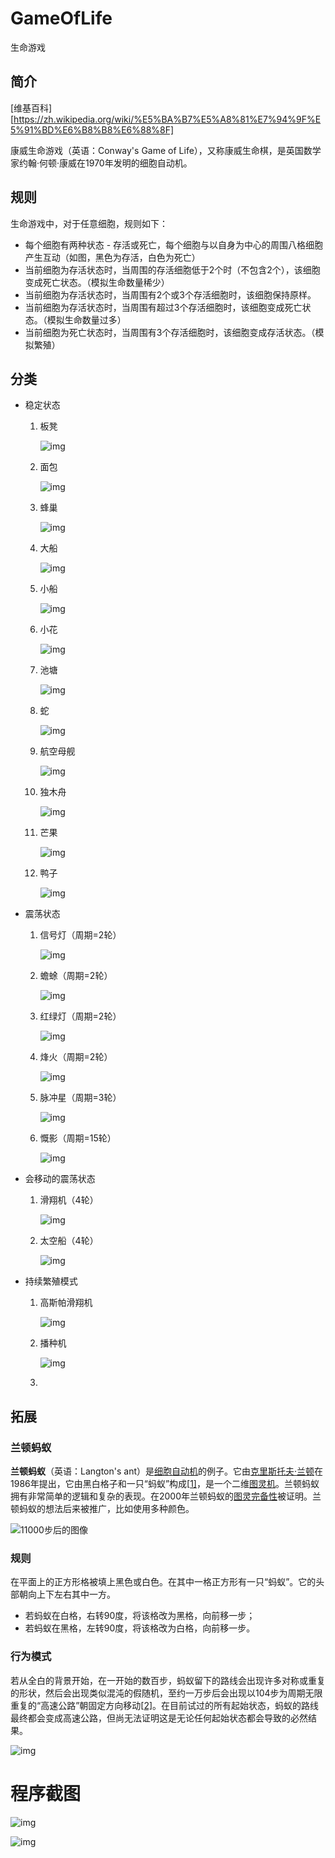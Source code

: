 # GameOfLife
生命游戏

## 简介

[维基百科][https://zh.wikipedia.org/wiki/%E5%BA%B7%E5%A8%81%E7%94%9F%E5%91%BD%E6%B8%B8%E6%88%8F]

康威生命游戏（英语：Conway's Game of Life），又称康威生命棋，是英国数学家约翰·何顿·康威在1970年发明的细胞自动机。



## 规则

生命游戏中，对于任意细胞，规则如下：

- 每个细胞有两种状态 - 存活或死亡，每个细胞与以自身为中心的周围八格细胞产生互动（如图，黑色为存活，白色为死亡）
- 当前细胞为存活状态时，当周围的存活细胞低于2个时（不包含2个），该细胞变成死亡状态。（模拟生命数量稀少）
- 当前细胞为存活状态时，当周围有2个或3个存活细胞时，该细胞保持原样。
- 当前细胞为存活状态时，当周围有超过3个存活细胞时，该细胞变成死亡状态。（模拟生命数量过多）
- 当前细胞为死亡状态时，当周围有3个存活细胞时，该细胞变成存活状态。（模拟繁殖）



## 分类

- 稳定状态

  1. 板凳

     ![img](./screenshot/180px-Game_of_life_block.dvg.png)

  2. 面包

     ![img](./screenshot/180px-Game_of_life_loaf.svg.png)

  3. 蜂巢

     ![img](./screenshot/180px-Game_of_life_loaf.svg.png)

  4. 大船

     ![img](screenshot/180px-Game_of_life_5x5_ship.svg.png)

  5. 小船

     ![img](./screenshot/180px-Game_of_life_boat.svg.png)

  6. 小花

     ![img](./screenshot/Game_of_life_flower.svg.png)

  7. 池塘

     ![img](./screenshot/180px-Game_of_life_6x6_pond.svg.png)

  8. 蛇

     ![img](./screenshot/Conways_game_of_life_snake.png)

  9. 航空母舰

     ![img](./screenshot/Conways_game_of_life_aircraft_carrier.png)

  10. 独木舟

      ![img](./screenshot/Conways_game_of_life_canoe.png)

  11. 芒果

      ![img](./screenshot/Conways_game_of_life_mango.png)

  12. 鸭子

      ![img](./screenshot/Conways_game_of_life_duck.png)

- 震荡状态

  1. 信号灯（周期=2轮）

     ![img](./screenshot/Game_of_life_blinker.gif)

  2. 蟾蜍（周期=2轮）

     ![img](./screenshot/Game_of_life_toad.gif)

  3. 红绿灯（周期=2轮）

     ![img](./screenshot/180px-TrafficLight.gif)

  4. 烽火（周期=2轮）

     ![img](./screenshot/Game_of_life_beacon.gif)

  5. 脉冲星（周期=3轮）

     ![img](./screenshot/Game_of_life_pulsar.gif)

  6. 慨影（周期=15轮）

     ![img](./screenshot/I-Column.gif)

- 会移动的震荡状态

  1. 滑翔机（4轮）

     ![img](./screenshot/Game_of_life_animated_glider.gif)

  2. 太空船（4轮）

     ![img](./screenshot/Game_of_life_animated_LWSS.gif)

- 持续繁殖模式

  1. 高斯帕滑翔机

     ![img](./screenshot/Gospers_glider_gun.gif)

  2. 播种机

     ![img](./screenshot/Conways_game_of_life_breeder_animation.gif)

  3. 



## 拓展

### 兰顿蚂蚁

**兰顿蚂蚁**（英语：Langton's ant）是[细胞自动机](https://zh.wikipedia.org/wiki/細胞自動機)的例子。它由[克里斯托夫·兰顿](https://zh.wikipedia.org/w/index.php?title=克里斯托夫·兰顿&action=edit&redlink=1)在1986年提出，它由黑白格子和一只“蚂蚁”构成[[1\]](https://zh.wikipedia.org/wiki/兰顿蚂蚁#cite_note-1)，是一个二维[图灵机](https://zh.wikipedia.org/wiki/图灵机)。兰顿蚂蚁拥有非常简单的逻辑和复杂的表现。在2000年兰顿蚂蚁的[图灵完备性](https://zh.wikipedia.org/wiki/圖靈完備性)被证明。兰顿蚂蚁的想法后来被推广，比如使用多种颜色。



![11000步后的图像](./screenshot/LangtonsAnt.png)

### 规则

在平面上的正方形格被填上黑色或白色。在其中一格正方形有一只“蚂蚁”。它的头部朝向上下左右其中一方。

- 若蚂蚁在白格，右转90度，将该格改为黑格，向前移一步；
- 若蚂蚁在黑格，左转90度，将该格改为白格，向前移一步。



### 行为模式

若从全白的背景开始，在一开始的数百步，蚂蚁留下的路线会出现许多对称或重复的形状，然后会出现类似混沌的假随机，至约一万步后会出现以104步为周期无限重复的“高速公路”朝固定方向移动[[2\]](https://zh.wikipedia.org/wiki/兰顿蚂蚁#cite_note-2)。在目前试过的所有起始状态，蚂蚁的路线最终都会变成高速公路，但尚无法证明这是无论任何起始状态都会导致的必然结果。

![img](./screenshot/LangtonsAntAnimated.gif)



# 程序截图

![img](./screenshot/mainpage.png)

![img](./screenshot/高斯帕滑翔机.gif)
